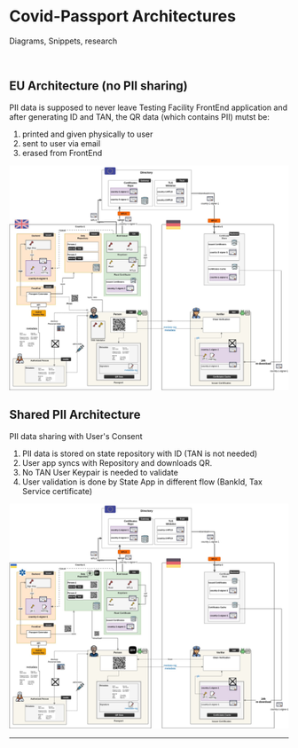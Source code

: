# Covid-Passport Architectures

Diagrams, Snippets, research

<br>

## EU Architecture (no PII sharing)

PII data is supposed to never leave Testing Facility FrontEnd application and after generating ID and TAN, the QR data (which contains PII) mutst be:

1. printed and given physically to user
2. sent to user via email
2. erased from FrontEnd


<img src="COVID-Passport-Architecture-CovidPass-Private.jpg" width="900">

## Shared PII Architecture

PII data sharing with User's Consent

1. PII data is stored on state repository with ID (TAN is not needed)
2. User app syncs with Repository and downloads QR. 
3. No TAN User Keypair is needed to validate
4. User validation is done by State App in different flow (BankId, Tax Service certificate)


<img src="COVID-Passport-Architecture-CovidPass-Public.jpg" width="900">

----


